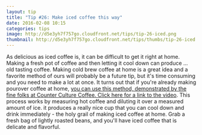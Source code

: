 ```yaml
---
layout: tip
title: "Tip #26: Make iced coffee this way"
date: 2016-02-08 10:15
categories: tips
image: http://d5e3yh7f757go.cloudfront.net/tips/tip-26-iced.png
thumbnail: http://d5e3yh7f757go.cloudfront.net/tips/thumbs/tip-26-iced.png
---
```

As delicious as iced coffee is, it can be difficult to get it right at home. Making a fresh pot of coffee and then letting it cool down can produce ... old tasting coffee. Making cold brew coffee at home is a great idea and a favorite method of ours will probably be a future tip, but it's time consuming and you need to make a lot at once. It turns out that if you're already making pourover coffee at home, <a href="https://counterculturecoffee.com/learn/quick-easy-iced-coffee">you can use this method, demonstrated by the fine folks at Counter Culture Coffee. Click here for a link to the video</a>. This process works by measuring hot coffee and diluting it over a measured amount of ice. it produces a really nice cup that you can cool down and drink immediately - the holy grail of making iced coffee at home. Grab a fresh bag of lightly roasted beans, and you'll have iced coffee that is delicate and flavorful.
